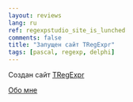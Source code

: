 ```yaml
---
layout: reviews
lang: ru
ref: regexpstudio_site_is_lunched
comments: false
title: "Запущен сайт TRegExpr"
tags: [pascal, regexp, delphi]
---
```


Создан сайт [TRegExpr](https://regexpr.masterandrey.com/ru/latest/)

[Обо мне](/posts/ru/about.html)
